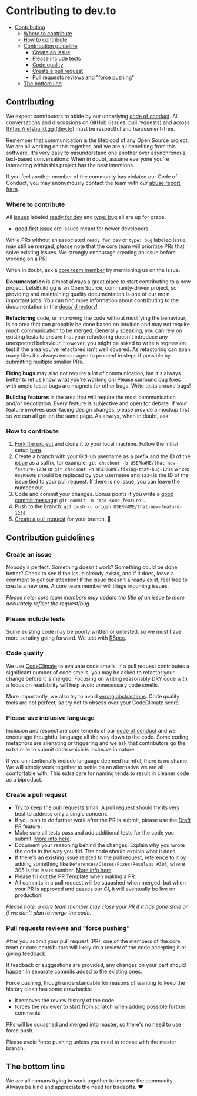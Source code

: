 # Contributing to dev.to

- [Contributing](#contributing)
  - [Where to contribute](#where-to-contribute)
  - [How to contribute](#how-to-contribute)
  - [Contribution guideline](#contribution-guidelines)
    - [Create an issue](#create-an-issue)
    - [Please include tests](#please-include-tests)
    - [Code quality](#code-quality)
    - [Create a pull request](#create-a-pull-request)
    - [Pull requests reviews and "force pushing"](#pull-requests-reviews-and-force-pushing)
  - [The bottom line](#the-bottom-line)

## Contributing

We expect contributors to abide by our underlying
[code of conduct](https://letsbuild.gg/code-of-conduct). All conversations and
discussions on GitHub (issues, pull requests) and across
[https://letsbuild.gg](dev.to) must be respectful and harassment-free.

Remember that communication is the lifeblood of any Open Source project. We are
all working on this together, and we are all benefiting from this software. It's
very easy to misunderstand one another over asynchronous, text-based
conversations: When in doubt, assume everyone you're interacting within this
project has the best intentions.

If you feel another member of the community has violated our Code of Conduct,
you may anonymously contact the team with our
[abuse report form](https://letsbuild.gg/report-abuse).

### Where to contribute

All [issues](https://github.com/thepracticaldev/dev.to/issues) labeled
[ready for dev](https://github.com/thepracticaldev/dev.to/issues?q=is%3Aissue+is%3Aopen+label%3A%22ready+for+dev%22)
and
[type: bug](https://github.com/thepracticaldev/dev.to/issues?q=is%3Aissue+is%3Aopen+label%3A%22type%3A+bug%22)
all are up for grabs.

- [good first issue](https://github.com/thepracticaldev/dev.to/issues?utf8=%E2%9C%93&q=is%3Aissue+is%3Aopen+label%3A%22good+first+issue%22+)
  are issues meant for newer developers.

While PRs without an associated `ready for dev` or `type: bug` labeled issue may
still be merged, please note that the core team will prioritize PRs that solve
existing issues. We strongly encourage creating an issue before working on a PR!

When in doubt, ask a
[core team member](https://github.com/thepracticaldev/dev.to/#core-team) by
mentioning us on the issue.

**Documentation** is almost always a great place to start contributing to a new
project. LetsBuild.gg is an Open Source, community-driven project, so providing
and maintaining quality documentation is one of our most important jobs. You can
find more information about contributing to the documentation in the
[docs/ directory](https://github.com/thepracticaldev/dev.to/blob/master/docs/contributing.md)!

**Refactoring** code, or improving the code without modifying the behaviour, is
an area that can probably be done based on intuition and may not require much
communication to be merged. Generally speaking, you can rely on existing tests
to ensure that your refactoring doesn't introduce any unexpected behaviour.
However, you might be asked to write a regression test if the area you've
refactored isn't well covered. As refactoring can span many files it's always
encouraged to proceed in steps if possible by submitting multiple smaller PRs.

**Fixing bugs** may also not require a lot of communication, but it's always
better to let us know what you're working on! Please surround bug fixes with
ample tests; bugs are magnets for other bugs. Write tests around bugs!

**Building features** is the area that will require the most communication
and/or negotiation. Every feature is subjective and open for debate. If your
feature involves user-facing design changes, please provide a mockup first so we
can all get on the same page. As always, when in doubt, ask!

### How to contribute

1. [Fork the project](https://docs.dev.to/getting-started/forking/) and clone it
   to your local machine. Follow the initial setup
   [here](https://docs.dev.to/installation/).
2. Create a branch with your GitHub username as a prefix and the ID of the
   [issue](https://github.com/thepracticaldev/dev.to/issues) as a suffix, for
   example: `git checkout -b USERNAME/that-new-feature-1234` or
   `git checkout -b USERNAME/fixing-that-bug-1234` where `USERNAME` should be
   replaced by your username and `1234` is the ID of the issue tied to your pull
   request. If there is no issue, you can leave the number out.
3. Code and commit your changes. Bonus points if you write a
   [good commit message](https://chris.beams.io/posts/git-commit/):
   `git commit -m 'Add some feature'`.
4. Push to the branch: `git push -u origin USERNAME/that-new-feature-1234`.
5. [Create a pull request](https://docs.dev.to/getting-started/pull-request/)
   for your branch. 🎉

## Contribution guidelines

### Create an issue

Nobody's perfect. Something doesn't work? Something could be done better? Check
to see if the issue already exists, and if it does, leave a comment to get our
attention! If the issue doesn't already exist, feel free to create a new one. A
core team member will triage incoming issues.

_Please note: core team members may update the title of an issue to more
accurately reflect the request/bug._

### Please include tests

Some existing code may be poorly written or untested, so we must have more
scrutiny going forward. We test with [RSpec](http://rspec.info/).

### Code quality

We use [CodeClimate](https://codeclimate.com/) to evaluate code smells. If a
pull request contributes a significant number of code smells, you may be asked
to refactor your change before it is merged. Focusing on writing reasonably DRY
code with a focus on readability will help avoid unnecessary code smells.

More importantly, we also try to avoid
[wrong abstractions](https://www.sandimetz.com/blog/2016/1/20/the-wrong-abstraction).
Code quality tools are not perfect, so try not to obsess over your CodeClimate
score.

### Please use inclusive language

Inclusion and respect are core tenents of our
[code of conduct](https://letsbuild.gg/code-of-conduct) and we encourage
thoughtful language all the way down to the code. Some coding metaphors are
alienating or triggering and we ask that contributors go the extra mile to
submit code which is inclusive in nature.

If you unintentionally include language deemed harmful, there is no shame. We
will simply work together to settle on an alternative we are all comfortable
with. This extra care for naming tends to result in cleaner code as a biproduct.

### Create a pull request

- Try to keep the pull requests small. A pull request should try its very best
  to address only a single concern.
- If you plan to do further work after the PR is submit, please use the
  [Draft PR](https://github.blog/2019-02-14-introducing-draft-pull-requests/)
  feature.
- Make sure all tests pass and add additional tests for the code you submit.
  [More info here](https://docs.dev.to/tests/).
- Document your reasoning behind the changes. Explain why you wrote the code in
  the way you did. The code should explain what it does.
- If there's an existing issue related to the pull request, reference to it by
  adding something like `References/Closes/Fixes/Resolves #305`, where 305 is
  the issue number.
  [More info here](https://github.com/blog/1506-closing-issues-via-pull-requests).
- Please fill out the PR Template when making a PR.
- All commits in a pull request will be squashed when merged, but when your PR
  is approved and passes our CI, it will eventually be live on production!

_Please note: a core team member may close your PR if it has gone stale or if we
don't plan to merge the code._

### Pull requests reviews and "force pushing"

After you submit your pull request (PR), one of the members of the core team or
core contributors will likely do a review of the code accepting it or giving
feedback.

If feedback or suggestions are provided, any changes on your part should happen
in separate commits added to the existing ones.

Force pushing, though understandable for reasons of wanting to keep the history
clean has some drawbacks:

- it removes the review history of the code
- forces the reviewer to start from scratch when adding possible further
  comments

PRs will be squashed and merged into master, so there's no need to use force
push.

Please avoid force pushing unless you need to rebase with the master branch.

## The bottom line

We are all humans trying to work together to improve the community. Always be
kind and appreciate the need for tradeoffs. ❤️
